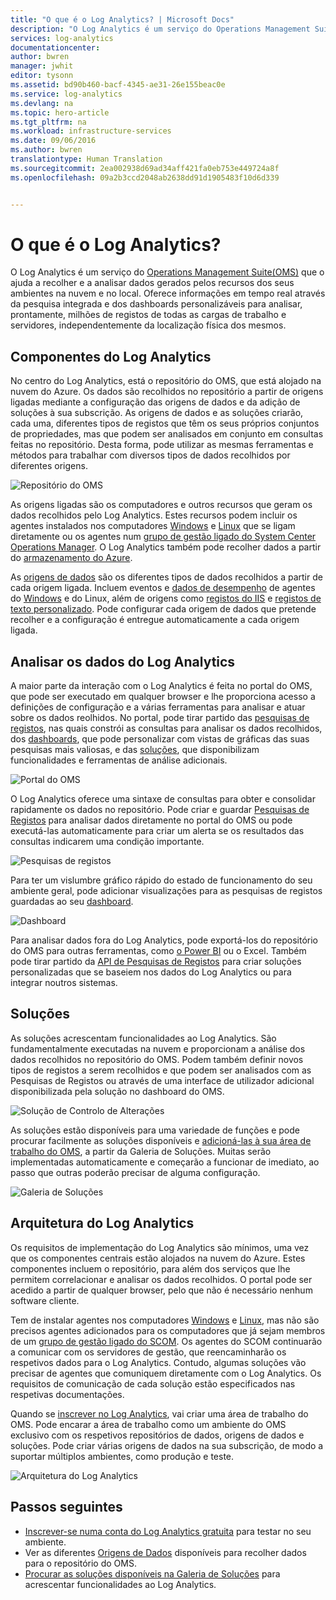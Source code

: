 ```yaml
---
title: "O que é o Log Analytics? | Microsoft Docs"
description: "O Log Analytics é um serviço do Operations Management Suite (OMS) que o ajuda a recolher e a analisar dados gerados operacionais pelos recursos dos seus ambientes na nuvem e no local.  Este artigo disponibiliza uma descrição geral breve dos diferentes componentes do Log Analytics e ligações para conteúdos detalhados."
services: log-analytics
documentationcenter: 
author: bwren
manager: jwhit
editor: tysonn
ms.assetid: bd90b460-bacf-4345-ae31-26e155beac0e
ms.service: log-analytics
ms.devlang: na
ms.topic: hero-article
ms.tgt_pltfrm: na
ms.workload: infrastructure-services
ms.date: 09/06/2016
ms.author: bwren
translationtype: Human Translation
ms.sourcegitcommit: 2ea002938d69ad34aff421fa0eb753e449724a8f
ms.openlocfilehash: 09a2b3ccd2048ab2638dd91d1905483f10d6d339


---
```

# <a name="what-is-log-analytics"></a>O que é o Log Analytics?
O Log Analytics é um serviço do [Operations Management Suite\(OMS\)](../operations-management-suite/operations-management-suite-overview.md) que o ajuda a recolher e a analisar dados gerados pelos recursos dos seus ambientes na nuvem e no local. Oferece informações em tempo real através da pesquisa integrada e dos dashboards personalizáveis para analisar, prontamente, milhões de registos de todas as cargas de trabalho e servidores, independentemente da localização física dos mesmos.

## <a name="log-analytics-components"></a>Componentes do Log Analytics
No centro do Log Analytics, está o repositório do OMS, que está alojado na nuvem do Azure.  Os dados são recolhidos no repositório a partir de origens ligadas mediante a configuração das origens de dados e da adição de soluções à sua subscrição.  As origens de dados e as soluções criarão, cada uma, diferentes tipos de registos que têm os seus próprios conjuntos de propriedades, mas que podem ser analisados em conjunto em consultas feitas no repositório.  Desta forma, pode utilizar as mesmas ferramentas e métodos para trabalhar com diversos tipos de dados recolhidos por diferentes origens.

![Repositório do OMS](media/log-analytics-overview/overview.png)

As origens ligadas são os computadores e outros recursos que geram os dados recolhidos pelo Log Analytics.  Estes recursos podem incluir os agentes instalados nos computadores [Windows](log-analytics-windows-agents.md) e [Linux](log-analytics-linux-agents.md) que se ligam diretamente ou os agentes num [grupo de gestão ligado do System Center Operations Manager](log-analytics-om-agents.md).  O Log Analytics também pode recolher dados a partir do [armazenamento do Azure](log-analytics-azure-storage.md).

As [origens de dados](log-analytics-data-sources.md) são os diferentes tipos de dados recolhidos a partir de cada origem ligada.  Incluem eventos e [dados de desempenho](log-analytics-data-sources-performance-counters.md) de agentes do [Windows](log-analytics-data-sources-windows-events.md) e do Linux, além de origens como [registos do IIS](log-analytics-data-sources-iis-logs.md) e [registos de texto personalizado](log-analytics-data-sources-custom-logs.md).  Pode configurar cada origem de dados que pretende recolher e a configuração é entregue automaticamente a cada origem ligada.

## <a name="analyzing-log-analytics-data"></a>Analisar os dados do Log Analytics
A maior parte da interação com o Log Analytics é feita no portal do OMS, que pode ser executado em qualquer browser e lhe proporciona acesso a definições de configuração e a várias ferramentas para analisar e atuar sobre os dados reolhidos.  No portal, pode tirar partido das [pesquisas de registos](log-analytics-log-searches.md), nas quais constrói as consultas para analisar os dados recolhidos, dos [dashboards](log-analytics-dashboards.md), que pode personalizar com vistas de gráficas das suas pesquisas mais valiosas, e das [soluções](log-analytics-add-solutions.md), que disponibilizam funcionalidades e ferramentas de análise adicionais.

![Portal do OMS](media/log-analytics-overview/portal.png)

O Log Analytics oferece uma sintaxe de consultas para obter e consolidar rapidamente os dados no repositório.  Pode criar e guardar [Pesquisas de Registos](log-analytics-log-searches.md) para analisar dados diretamente no portal do OMS ou pode executá-las automaticamente para criar um alerta se os resultados das consultas indicarem uma condição importante.

![Pesquisas de registos](media/log-analytics-overview/log-search.png)

Para ter um vislumbre gráfico rápido do estado de funcionamento do seu ambiente geral, pode adicionar visualizações para as pesquisas de registos guardadas ao seu [dashboard](log-analytics-dashboards.md).   

![Dashboard](media/log-analytics-overview/dashboard.png)

Para analisar dados fora do Log Analytics, pode exportá-los do repositório do OMS para outras ferramentas, como [o Power BI](log-analytics-powerbi.md) ou o Excel.  Também pode tirar partido da [API de Pesquisas de Registos](log-analytics-log-search-api.md) para criar soluções personalizadas que se baseiem nos dados do Log Analytics ou para integrar noutros sistemas.

## <a name="solutions"></a>Soluções
As soluções acrescentam funcionalidades ao Log Analytics.  São fundamentalmente executadas na nuvem e proporcionam a análise dos dados recolhidos no repositório do OMS. Podem também definir novos tipos de registos a serem recolhidos e que podem ser analisados com as Pesquisas de Registos ou através de uma interface de utilizador adicional disponibilizada pela solução no dashboard do OMS.  

![Solução de Controlo de Alterações](media/log-analytics-overview/change-tracking.png)

As soluções estão disponíveis para uma variedade de funções e pode procurar facilmente as soluções disponíveis e [adicioná-las à sua área de trabalho do OMS](log-analytics-add-solutions.md), a partir da Galeria de Soluções.  Muitas serão implementadas automaticamente e começarão a funcionar de imediato, ao passo que outras poderão precisar de alguma configuração.

![Galeria de Soluções](media/log-analytics-overview/solution-gallery.png)

## <a name="log-analytics-architecture"></a>Arquitetura do Log Analytics
Os requisitos de implementação do Log Analytics são mínimos, uma vez que os componentes centrais estão alojados na nuvem do Azure.  Estes componentes incluem o repositório, para além dos serviços que lhe permitem correlacionar e analisar os dados recolhidos.  O portal pode ser acedido a partir de qualquer browser, pelo que não é necessário nenhum software cliente.

Tem de instalar agentes nos computadores [Windows](log-analytics-windows-agents.md) e [Linux](log-analytics-linux-agents.md), mas não são precisos agentes adicionados para os computadores que já sejam membros de um [grupo de gestão ligado do SCOM](log-analytics-om-agents.md).  Os agentes do SCOM continuarão a comunicar com os servidores de gestão, que reencaminharão os respetivos dados para o Log Analytics.  Contudo, algumas soluções vão precisar de agentes que comuniquem diretamente com o Log Analytics.  Os requisitos de comunicação de cada solução estão especificados nas respetivas documentações.

Quando se [inscrever no Log Analytics](log-analytics-get-started.md), vai criar uma área de trabalho do OMS.  Pode encarar a área de trabalho como um ambiente do OMS exclusivo com os respetivos repositórios de dados, origens de dados e soluções. Pode criar várias origens de dados na sua subscrição, de modo a suportar múltiplos ambientes, como produção e teste.

![Arquitetura do Log Analytics](media/log-analytics-overview/architecture.png)

## <a name="next-steps"></a>Passos seguintes
* [Inscrever-se numa conta do Log Analytics gratuita](log-analytics-get-started.md) para testar no seu ambiente.
* Ver as diferentes [Origens de Dados](log-analytics-data-sources.md) disponíveis para recolher dados para o repositório do OMS.
* [Procurar as soluções disponíveis na Galeria de Soluções](log-analytics-add-solutions.md) para acrescentar funcionalidades ao Log Analytics.




<!--HONumber=Nov16_HO2-->


